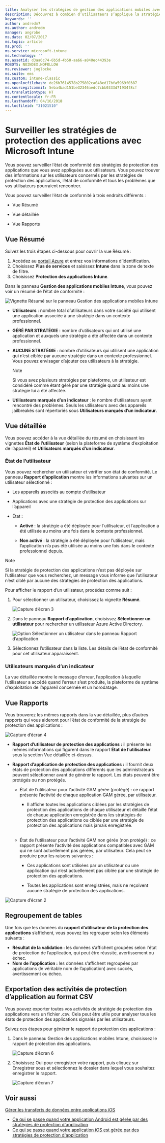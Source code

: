 ```yaml
---
title: Analyser les stratégies de gestion des applications mobiles avec Microsoft Intune
description: Découvrez à combien d’utilisateurs s’applique la stratégie et explorez pour accéder à plus d’informations.
keywords: ''
author: andredm7
ms.author: andredm
manager: angrobe
ms.date: 02/07/2017
ms.topic: article
ms.prod: ''
ms.service: microsoft-intune
ms.technology: ''
ms.assetid: d3aa6c74-6b5d-4b50-aa66-a040ec44393e
ROBOTS: NOINDEX,NOFOLLOW
ms.reviewer: joglocke
ms.suite: ems
ms.custom: intune-classic
ms.openlocfilehash: de26b7614578b275802ca048ed17bfa5969f0387
ms.sourcegitcommit: 5eba4bad151be32346aedc7cbb0333d71934f8cf
ms.translationtype: HT
ms.contentlocale: fr-FR
ms.lasthandoff: 04/16/2018
ms.locfileid: "31021510"
---
```

# <a name="monitor-app-protection-policies-with-microsoft-intune"></a>Surveiller les stratégies de protection des applications avec Microsoft Intune
Vous pouvez surveiller l’état de conformité des stratégies de protection des applications que vous avez appliquées aux utilisateurs. Vous pouvez trouver des informations sur les utilisateurs concernés par les stratégies de protection des applications, l’état de conformité et tous les problèmes que vos utilisateurs pourraient rencontrer.

Vous pouvez surveiller l’état de conformité à trois endroits différents :

-   Vue Résumé

-   Vue détaillée

-   Vue Rapports

## <a name="summary-view"></a>Vue Résumé

Suivez les trois étapes ci-dessous pour ouvrir la vue Résumé :

1. Accédez au [portail Azure](https://portal.azure.com) et entrez vos informations d’identification.
2. Choisissez **Plus de services** et saisissez **Intune** dans la zone de texte de filtre.
3. Choisissez **Protection des applications Intune**.

Dans le panneau **Gestion des applications mobiles Intune**, vous pouvez voir un résumé de l’état de conformité :

![Vignette Résumé sur le panneau Gestion des applications mobiles Intune](../media/mam-azure-portal-user-status-summary.png)

-   **Utilisateurs** : nombre total d’utilisateurs dans votre société qui utilisent une application associée à une stratégie dans un contexte professionnel.

-   **GÉRÉ PAR STRATÉGIE** : nombre d’utilisateurs qui ont utilisé une application et auxquels une stratégie a été affectée dans un contexte professionnel.

-   **AUCUNE STRATÉGIE** : nombre d’utilisateurs qui utilisent une application qui n’est ciblée par aucune stratégie dans un contexte professionnel. Vous pouvez envisager d’ajouter ces utilisateurs à la stratégie.
    > [!NOTE]
    > Si vous avez plusieurs stratégies par plateforme, un utilisateur est considéré comme étant géré par une stratégie quand au moins une stratégie lui a été affectée.

- **Utilisateurs marqués d’un indicateur** : le nombre d’utilisateurs ayant rencontré des problèmes. Seuls les utilisateurs avec des appareils jailbreakés sont répertoriés sous **Utilisateurs marqués d’un indicateur**.


## <a name="detailed-view"></a>Vue détaillée
Vous pouvez accéder à la vue détaillée du résumé en choisissant les vignettes **État de l’utilisateur** (selon la plateforme de système d’exploitation de l’appareil) et **Utilisateurs marqués d’un indicateur**.

### <a name="user-status"></a>État de l’utilisateur
Vous pouvez rechercher un utilisateur et vérifier son état de conformité. Le panneau **Rapport d’application** montre les informations suivantes sur un utilisateur sélectionné :
- Les appareils associés au compte d’utilisateur

- Applications avec une stratégie de protection des applications sur l’appareil

- État :

  - **Activé** : la stratégie a été déployée pour l’utilisateur, et l’application a été utilisée au moins une fois dans le contexte professionnel.

  - **Non activé** : la stratégie a été déployée pour l’utilisateur, mais l’application n’a pas été utilisée au moins une fois dans le contexte professionnel depuis.

>[!NOTE]
> Si la stratégie de protection des applications n’est pas déployée sur l’utilisateur que vous recherchez, un message vous informe que l’utilisateur n’est ciblé par aucune des stratégies de protection des applications.

Pour afficher le rapport d’un utilisateur, procédez comme suit :

1.  Pour sélectionner un utilisateur, choisissez la vignette **Résumé**.

    ![Capture d’écran 3](../media/MAM-reporting-6.png)

2. Dans le panneau **Rapport d’application**, choisissez **Sélectionner un utilisateur** pour rechercher un utilisateur Azure Active Directory.

    ![Option Sélectionner un utilisateur dans le panneau Rapport d’application](../media/MAM-reporting-2.png)

3. Sélectionnez l’utilisateur dans la liste. Les détails de l’état de conformité pour cet utilisateur apparaissent.

### <a name="flagged-users"></a>Utilisateurs marqués d’un indicateur
La vue détaillée montre le message d’erreur, l’application à laquelle l’utilisateur a accédé quand l’erreur s’est produite, la plateforme de système d’exploitation de l’appareil concernée et un horodatage.

## <a name="reporting-view"></a>Vue Rapports

Vous trouverez les mêmes rapports dans la vue détaillée, plus d’autres rapports qui vous aideront pour l’état de conformité de la stratégie de protection des applications :

![Capture d’écran 4](../media/MAM-reporting-7.png)

-   **Rapport d’utilisateur de protection des applications :** il présente les mêmes informations qui figurent dans le rapport **État de l’utilisateur** sous la section Vue détaillée ci-dessus.

-   **Rapport d’application de protection des applications :** il fournit deux états de protection des applications différents que les administrateurs peuvent sélectionner avant de générer le rapport. Les états peuvent être protégés ou non protégés.

    -   État de l’utilisateur pour l’activité GAM gérée (protégé) : ce rapport présente l’activité de chaque application GAM gérée, par utilisateur.

        -   Il affiche toutes les applications ciblées par les stratégies de protection des applications de chaque utilisateur et détaille l’état de chaque application enregistrée dans les stratégies de protection des applications ou ciblée par une stratégie de protection des applications mais jamais enregistrée.
<br></br>
    -   État de l’utilisateur pour l’activité GAM non gérée (non protégé) : ce rapport présente l’activité des applications compatibles avec GAM qui ne sont actuellement pas gérées, par utilisateur. Cela peut se produire pour les raisons suivantes :

        -   Ces applications sont utilisées par un utilisateur ou une application qui n’est actuellement pas ciblée par une stratégie de protection des applications.

        -   Toutes les applications sont enregistrées, mais ne reçoivent aucune stratégie de protection des applications.

![Capture d’écran 2](../media/MAM-reporting-4.png)

## <a name="table-grouping"></a>Regroupement de tables

Une fois que les données du **rapport d’utilisateur de la protection des applications** s’affichent, vous pouvez les regrouper selon les éléments suivants :

- **Résultat de la validation :** les données s’affichent groupées selon l'état de protection de l’application, qui peut être réussite, avertissement ou échec.
- **Nom de l’application :** les données s’affichent regroupées par applications (le véritable nom de l’application) avec succès, avertissement ou échec.

## <a name="export-app-protection-activities-to-csv"></a>Exportation des activités de protection d’application au format CSV

Vous pouvez exporter toutes vos activités de stratégie de protection des applications vers un fichier .csv. Cela peut être utile pour analyser tous les états de protection des applications signalés par les utilisateurs.

Suivez ces étapes pour générer le rapport de protection des applications :

1. Dans le panneau Gestion des applications mobiles Intune, choisissez le rapport de protection des applications.

    ![Capture d’écran 6](../media/app-protection-report-csv-2.png)

2. Choisissez Oui pour enregistrer votre rapport, puis cliquez sur Enregistrer sous et sélectionnez le dossier dans lequel vous souhaitez enregistrer le rapport.

    ![Capture d’écran 7](../media/app-protection-report-csv-1.png)

## <a name="see-also"></a>Voir aussi
[Gérer les transferts de données entre applications iOS](manage-data-transfer-between-ios-apps-with-microsoft-intune.md)

* [Ce qui se passe quand votre application Android est gérée par des stratégies de protection d'application](/intune/end-user-mam-apps-android)
* [Ce qui se passe quand votre application iOS est gérée par des stratégies de protection d'application](/intune/end-user-mam-apps-ios)
